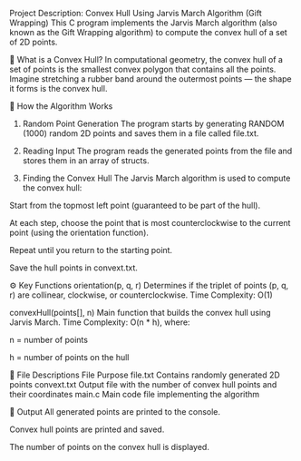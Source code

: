 Project Description: Convex Hull Using Jarvis March Algorithm (Gift Wrapping)
This C program implements the Jarvis March algorithm (also known as the Gift Wrapping algorithm) to compute the convex hull of a set of 2D points.

🧠 What is a Convex Hull?
In computational geometry, the convex hull of a set of points is the smallest convex polygon that contains all the points. Imagine stretching a rubber band around the outermost points — the shape it forms is the convex hull.

📌 How the Algorithm Works
1. Random Point Generation
The program starts by generating RANDOM (1000) random 2D points and saves them in a file called file.txt.

2. Reading Input
The program reads the generated points from the file and stores them in an array of structs.

3. Finding the Convex Hull
The Jarvis March algorithm is used to compute the convex hull:

Start from the topmost left point (guaranteed to be part of the hull).

At each step, choose the point that is most counterclockwise to the current point (using the orientation function).

Repeat until you return to the starting point.

Save the hull points in convext.txt.

⚙️ Key Functions
orientation(p, q, r)
Determines if the triplet of points (p, q, r) are collinear, clockwise, or counterclockwise.
Time Complexity: O(1)

convexHull(points[], n)
Main function that builds the convex hull using Jarvis March.
Time Complexity: O(n * h), where:

n = number of points

h = number of points on the hull

📁 File Descriptions
File	Purpose
file.txt	Contains randomly generated 2D points
convext.txt	Output file with the number of convex hull points and their coordinates
main.c	Main code file implementing the algorithm

🧪 Output
All generated points are printed to the console.

Convex hull points are printed and saved.

The number of points on the convex hull is displayed.

